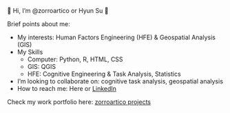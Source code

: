 :wave: Hi, I’m @zorroartico or Hyun Su :maple_leaf:

Brief points about me:
- My interests: Human Factors Engineering (HFE) & Geospatial Analysis (GIS)
- My Skills
  - Computer: Python, R, HTML, CSS
  - GIS: QGIS
  - HFE: Cognitive Engineering & Task Analysis, Statistics
- I’m looking to collaborate on: cognitive task analysis, geospatial analysis
- How to reach me: Here or [LinkedIn](https://www.linkedin.com/in/hyun-su-winfred-seong-mes-545bb467/)

Check my work portfolio here: [zorroartico projects](https://zorroartico.github.io/zorroartico-projects/)

<!---
zorroartico/zorroartico is a ✨ special ✨ repository because its `README.md` (this file) appears on your GitHub profile.
You can click the Preview link to take a look at your changes.
--->
